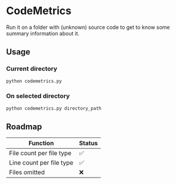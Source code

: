 # CodeMetrics
Run it on a folder with (unknown) source code to get to know some summary information about it.

## Usage

### Current directory
```bash
python codemetrics.py
```

### On selected directory
```bash
python codemetrics.py directory_path
```

## Roadmap

Function | Status
---|---
File count per file type | :white_check_mark:
Line count per file type | :white_check_mark:
Files omitted            | :x:

